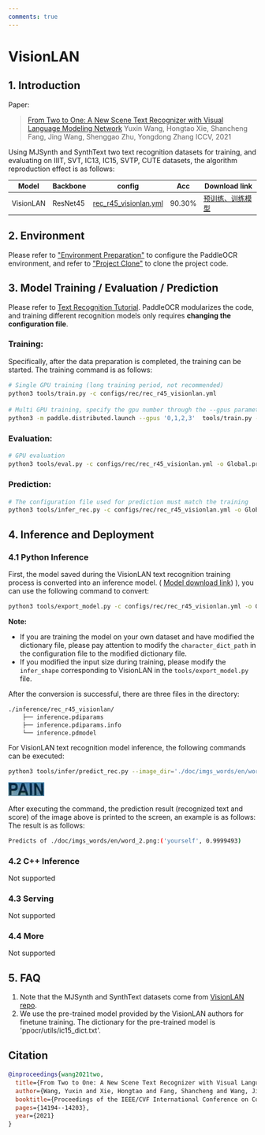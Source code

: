 ```yaml
---
comments: true
---
```


# VisionLAN
## 1. Introduction

Paper:
> [From Two to One: A New Scene Text Recognizer with Visual Language Modeling Network](https://arxiv.org/abs/2108.09661)
> Yuxin Wang, Hongtao Xie, Shancheng Fang, Jing Wang, Shenggao Zhu, Yongdong Zhang
> ICCV, 2021

Using MJSynth and SynthText two text recognition datasets for training, and evaluating on IIIT, SVT, IC13, IC15, SVTP, CUTE datasets, the algorithm reproduction effect is as follows:

|Model|Backbone|config|Acc|Download link|
| --- | --- | --- | --- | --- |
|VisionLAN|ResNet45|[rec_r45_visionlan.yml](../../configs/rec/rec_r45_visionlan.yml)|90.30%|[预训练、训练模型](https://paddleocr.bj.bcebos.com/VisionLAN/rec_r45_visionlan_train.tar)|

## 2. Environment
Please refer to ["Environment Preparation"](./environment_en.md) to configure the PaddleOCR environment, and refer to ["Project Clone"](./clone_en.md) to clone the project code.


## 3. Model Training / Evaluation / Prediction
Please refer to [Text Recognition Tutorial](./recognition_en.md). PaddleOCR modularizes the code, and training different recognition models only requires **changing the configuration file**.

### Training:

Specifically, after the data preparation is completed, the training can be started. The training command is as follows:

```bash
# Single GPU training (long training period, not recommended)
python3 tools/train.py -c configs/rec/rec_r45_visionlan.yml

# Multi GPU training, specify the gpu number through the --gpus parameter
python3 -m paddle.distributed.launch --gpus '0,1,2,3'  tools/train.py -c configs/rec/rec_r45_visionlan.yml
```

### Evaluation:
```bash
# GPU evaluation
python3 tools/eval.py -c configs/rec/rec_r45_visionlan.yml -o Global.pretrained_model={path/to/weights}/best_accuracy
```

### Prediction:

```bash
# The configuration file used for prediction must match the training
python3 tools/infer_rec.py -c configs/rec/rec_r45_visionlan.yml -o Global.infer_img='./doc/imgs_words/en/word_2.png' Global.pretrained_model=./rec_r45_visionlan_train/best_accuracy
```

## 4. Inference and Deployment
### 4.1 Python Inference
First, the model saved during the VisionLAN text recognition training process is converted into an inference model. ( [Model download link](https://paddleocr.bj.bcebos.com/VisionLAN/rec_r45_visionlan_train.tar)) ), you can use the following command to convert:

```bash
python3 tools/export_model.py -c configs/rec/rec_r45_visionlan.yml -o Global.pretrained_model=./rec_r45_visionlan_train/best_accuracy Global.save_inference_dir=./inference/rec_r45_visionlan/
```

**Note:**

- If you are training the model on your own dataset and have modified the dictionary file, please pay attention to modify the `character_dict_path` in the configuration file to the modified dictionary file.
- If you modified the input size during training, please modify the `infer_shape` corresponding to VisionLAN in the `tools/export_model.py` file.

After the conversion is successful, there are three files in the directory:
```
./inference/rec_r45_visionlan/
    ├── inference.pdiparams
    ├── inference.pdiparams.info
    └── inference.pdmodel
```


For VisionLAN text recognition model inference, the following commands can be executed:

```bash
python3 tools/infer/predict_rec.py --image_dir='./doc/imgs_words/en/word_2.png' --rec_model_dir='./inference/rec_r45_visionlan/' --rec_algorithm='VisionLAN' --rec_image_shape='3,64,256' --rec_char_dict_path='./ppocr/utils/ic15_dict.txt' --use_space_char=False
```

![img](./images/word_10.png)

After executing the command, the prediction result (recognized text and score) of the image above is printed to the screen, an example is as follows:
The result is as follows:
```bash
Predicts of ./doc/imgs_words/en/word_2.png:('yourself', 0.9999493)
```

### 4.2 C++ Inference
Not supported

### 4.3 Serving
Not supported

### 4.4 More
Not supported

## 5. FAQ
1. Note that the MJSynth and SynthText datasets come from [VisionLAN repo](https://github.com/wangyuxin87/VisionLAN).
2. We use the pre-trained model provided by the VisionLAN authors for finetune training. The dictionary for the pre-trained model is 'ppocr/utils/ic15_dict.txt'.

## Citation
```bibtex
@inproceedings{wang2021two,
  title={From Two to One: A New Scene Text Recognizer with Visual Language Modeling Network},
  author={Wang, Yuxin and Xie, Hongtao and Fang, Shancheng and Wang, Jing and Zhu, Shenggao and Zhang, Yongdong},
  booktitle={Proceedings of the IEEE/CVF International Conference on Computer Vision},
  pages={14194--14203},
  year={2021}
}
```
